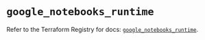 # `google_notebooks_runtime`

Refer to the Terraform Registry for docs: [`google_notebooks_runtime`](https://registry.terraform.io/providers/hashicorp/google/6.38.0/docs/resources/notebooks_runtime).
